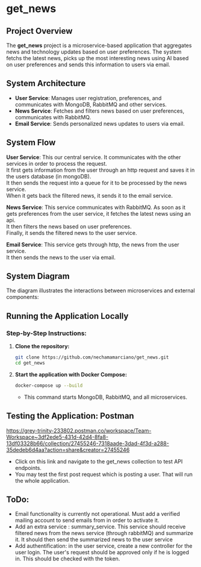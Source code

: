 # get_news

## Project Overview

The **get_news** project is a microservice-based application that aggregates news and technology updates based on user preferences. The system fetchs the latest news, picks up the most interesting news using AI based on user preferences and sends this information to users via email.

## System Architecture

- **User Service**: Manages user registration, preferences, and communicates with MongoDB, RabbitMQ and other services.
- **News Service**: Fetches and filters news based on user preferences, communicates with RabbitMQ.
- **Email Service**: Sends personalized news updates to users via email.

## System Flow   

**User Service**: This our central service. It communicates with the other services in order to process the request.    
It first gets information from the user through an http request and saves it in the users database (in mongoDB).   
It then sends the request into a queue for it to be processed by the news service.   
When it gets back the filtered news, it sends it to the email service.   

**News Service**: This service communicates with RabbitMQ. As soon as it gets preferences from the user service, it fetches the latest news using an api.   
It then filters the news based on user preferences.   
Finally, it sends the filtered news to the user service.    

**Email Service**: This service gets through http, the news from the user service.   
It then sends the news to the user via email.

## System Diagram

The diagram illustrates the interactions between microservices and external components:

## Running the Application Locally

### Step-by-Step Instructions:

1. **Clone the repository:**

   ```bash
   git clone https://github.com/nechamamarciano/get_news.git
   cd get_news
   ```

2. **Start the application with Docker Compose:**

   ```bash
   docker-compose up --build
   ```

   - This command starts MongoDB, RabbitMQ, and all microservices.

## Testing the Application: Postman

https://grey-trinity-233802.postman.co/workspace/Team-Workspace~3df2ede5-431d-42d4-8fa8-13df03328b66/collection/27455246-7318aade-3dad-4f3d-a288-35dedeb6d4aa?action=share&creator=27455246
- Click on this link and navigate to the get_news collection to test API endpoints.
- You may test the first post request which is posting a user. That will run the whole application.

## ToDo:

- Email functionality is currently not operational. Must add a verified mailing account to send emails from in order to activate it.   
- Add an extra service : summary_service. This service should receive filtered news from the news service (through rabbitMQ) and summarize it. It should then send the summarized news to the user service
- Add authentification: in the user service, create a new controller for the user login. The user's request should be approved only if he is logged in. This should be checked with the token.

